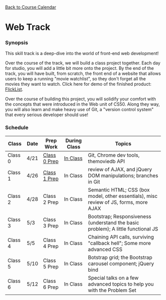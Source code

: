 [Back to Course Calendar](../..)

# Web Track

### Synopsis

This skill track is a deep-dive into the world of front-end web development!

Over the course of the track, we will build a class project together. Each day for studio, you will add a little bit more onto the project. By the end of the track, you will have built, from scratch, the front end of a website that allows users to keep a running "movie watchlist", so they don't forget all the movies they want to watch. Click here for demo of the finished product: <a href="http://education.launchcode.org/flicklist" target="_blank"/>FlickList</a>.

Over the course of building this project, you will solidify your comfort with the concepts that were introduced in the Web unit of CS50. Along they way, you will also learn and make heavy use of Git, a "version control system" that every serious developer should use!

### Schedule

Class | Date | Prep Work | During Class | Topics
|------|----|----------|--------------|-------|
Class 0 | 4/21 | [Class 0 Prep](./materials/class0-prep) | [In Class](./materials/class0) | Git, Chrome dev tools, themoviedb API | 
Class 1 | 4/26 | [Class 1 Prep](./materials/class1-prep) | In Class | review of AJAX, and jQuery DOM manipulations; branches in Git | 
Class 2 | 4/28 | Class 2 Prep | In Class | Semantic HTML; CSS (box model, other essentials), misc review of JS, forms, more AJAX |
Class 3 | 5/3 | Class 3 Prep | In Class | Bootstrap; Responsiveness (understand the basic problem); A little functional JS | 
Class 4 | 5/5 | Class 4 Prep | In Class | Chaining API calls, surviving "callback hell"; Some more advanced CSS  |
Class 5 | 5/10 | Class 5 Prep | In Class | Botstrap grid; the Bootstrap carousel component; jQuery bind | 
Class 6 | 5/12 | Class 6 Prep | In Class | Special talks on a few advanced topics to help you with the Problem Set |